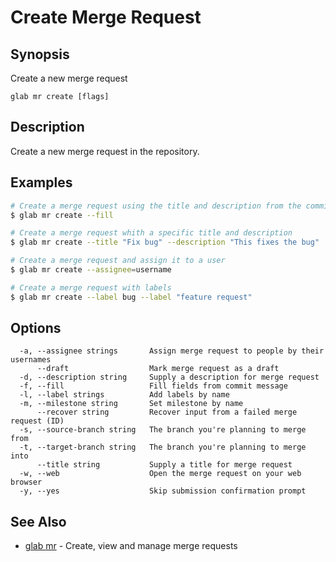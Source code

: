 # Create Merge Request

## Synopsis

Create a new merge request

```
glab mr create [flags]
```

## Description

Create a new merge request in the repository.

## Examples

```bash
# Create a merge request using the title and description from the commit message
$ glab mr create --fill

# Create a merge request whith a specific title and description
$ glab mr create --title "Fix bug" --description "This fixes the bug"

# Create a merge request and assign it to a user
$ glab mr create --assignee=username

# Create a merge request with labels
$ glab mr create --label bug --label "feature request"
```

## Options

```
  -a, --assignee strings       Assign merge request to people by their usernames
      --draft                  Mark merge request as a draft
  -d, --description string     Supply a description for merge request
  -f, --fill                   Fill fields from commit message
  -l, --label strings          Add labels by name
  -m, --milestone string       Set milestone by name
      --recover string         Recover input from a failed merge request (ID)
  -s, --source-branch string   The branch you're planning to merge from
  -t, --target-branch string   The branch you're planning to merge into
      --title string           Supply a title for merge request
  -w, --web                    Open the merge request on your web browser
  -y, --yes                    Skip submission confirmation prompt
```

## See Also

* [glab mr](mr.md) - Create, view and manage merge requests 
